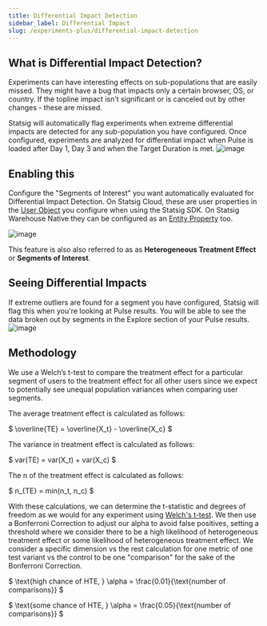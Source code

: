 ```yaml
---
title: Differential Impact Detection
sidebar_label: Differential Impact
slug: /experiments-plus/differential-impact-detection
---
```


## What is Differential Impact Detection?
Experiments can have interesting effects on sub-populations that are easily missed. They might have a bug that impacts only a certain browser, OS, or country. If the topline impact isn't significant or is canceled out by other changes - these are missed.

Statsig will automatically flag experiments when extreme differential impacts are detected for any sub-population you have configured. Once configured, experiments are analyzed for differential impact when Pulse is loaded after Day 1, Day 3 and when the Target Duration is met.
![image](https://github.com/user-attachments/assets/9783ba7a-812b-4fea-97af-4e3344f8345f)

## Enabling this
Configure the "Segments of Interest" you want automatically evaluated for Differential Impact Detection. On Statsig Cloud, these are user properties in the [User Object](/concepts/user) you configure when using the Statsig SDK. On Statsig Warehouse Native they can be configured as an [Entity Property](/statsig-warehouse-native/features/entity-properties) too.

![image](https://github.com/user-attachments/assets/c9bb5e56-dbc8-4fc2-a33b-92974f867120)

This feature is also also referred to as as **Heterogeneous Treatment Effect** or **Segments of Interest**. 

## Seeing Differential Impacts
If extreme outliers are found for a segment you have configured, Statsig will flag this when you're looking at Pulse results. You will be able to see the data broken out by segments in the Explore section of your Pulse results. 
![image](https://github.com/user-attachments/assets/5e5a3907-ff67-404c-a94f-2f986262008e)


## Methodology

We use a Welch’s t-test to compare the treatment effect for a particular segment of users to the treatment effect for all other users since we expect to potentially see unequal population variances when comparing user segments.

The average treatment effect is calculated as follows:

$
\overline{TE} = \overline{X_t} - \overline{X_c} 
$

The variance in treatment effect is calculated as follows:

$
var(TE) = var(X_t) + var(X_c)
$

The n of the treatment effect is calculated as follows:

$
n_{TE} = min(n_t, n_c)
$

With these calculations, we can determine the t-statistic and degrees of freedom as we would for any experiment using [Welch's t-test](/stats-engine/p-value#welchs-t-test).
We then use a Bonferroni Correction to adjust our alpha to avoid false positives, setting a threshold where we consider there to be a high likelihood of heterogeneous treatment effect or some likelihood of heterogeneous treatment effect. We consider a specific dimension vs the rest calculation for one metric of one test variant vs the control to be one "comparison" for the sake of the Bonferroni Correction.

$
\text{high chance of HTE, } \alpha = \frac{0.01}{\text{number of comparisons}}
$

$
\text{some chance of HTE, } \alpha = \frac{0.05}{\text{number of comparisons}}
$


##
